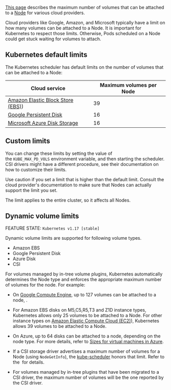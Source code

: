 [This page](https://kubernetes.io/docs/concepts/storage/storage-limits/) describes the maximum number of volumes that can be attached to a [Node](../Kubernetes%20Achitecture/Node.md) for various cloud providers.

Cloud providers like Google, Amazon, and Microsoft typically have a limit on how many volumes can be attached to a Node. It is important for Kubernetes to respect those limits. Otherwise, Pods scheduled on a Node could get stuck waiting for volumes to attach.

## Kubernetes default limits[](https://kubernetes.io/docs/concepts/storage/storage-limits/#kubernetes-default-limits)

The Kubernetes scheduler has default limits on the number of volumes that can be attached to a Node:

| Cloud service                                                                                  | Maximum volumes per Node |
| ---------------------------------------------------------------------------------------------- | ------------------------ |
| [Amazon Elastic Block Store (EBS)](https://aws.amazon.com/ebs/))                               | 39                       |
| [Google Persistent Disk](https://cloud.google.com/persistent-disk/)                            | 16                       |
| [Microsoft Azure Disk Storage](https://azure.microsoft.com/en-us/services/storage/main-disks/) | 16                       |

## Custom limits[](https://kubernetes.io/docs/concepts/storage/storage-limits/#custom-limits)

You can change these limits by setting the value of the `KUBE_MAX_PD_VOLS` environment variable, and then starting the scheduler. CSI drivers might have a different procedure, see their documentation on how to customize their limits.

Use caution if you set a limit that is higher than the default limit. Consult the cloud provider's documentation to make sure that Nodes can actually support the limit you set.

The limit applies to the entire cluster, so it affects all Nodes.

## Dynamic volume limits[](https://kubernetes.io/docs/concepts/storage/storage-limits/#dynamic-volume-limits)

FEATURE STATE: `Kubernetes v1.17 [stable]`

Dynamic volume limits are supported for following volume types.

- Amazon EBS
- Google Persistent Disk
- Azure Disk
- CSI

For volumes managed by in-tree volume plugins, Kubernetes automatically determines the Node type and enforces the appropriate maximum number of volumes for the node. For example:

- On [Google Compute Engine](https://cloud.google.com/compute/), up to 127 volumes can be attached to a node, [](https://cloud.google.com/compute/docs/disks/#pdnumberlimits).
    
- For Amazon EBS disks on M5,C5,R5,T3 and Z1D instance types, Kubernetes allows only 25 volumes to be attached to a Node. For other instance types on [Amazon Elastic Compute Cloud (EC2)](EC2)), Kubernetes allows 39 volumes to be attached to a Node.
    
- On Azure, up to 64 disks can be attached to a node, depending on the node type. For more details, refer to [Sizes for virtual machines in Azure](https://docs.microsoft.com/en-us/azure/virtual-machines/windows/sizes).
    
- If a CSI storage driver advertises a maximum number of volumes for a Node (using `NodeGetInfo`), the [kube-scheduler](https://kubernetes.io/docs/reference/command-line-tools-reference/kube-scheduler/) honors that limit. Refer to the [](https://github.com/container-storage-interface/spec/blob/master/spec.md#nodegetinfo) for details.
    
- For volumes managed by in-tree plugins that have been migrated to a CSI driver, the maximum number of volumes will be the one reported by the CSI driver.